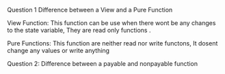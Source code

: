 

Question 1
Difference between a View and a Pure Function

View Function: This function can be use when there wont be any changes to the state variable, They are read only functions .

Pure Functions: This function are neither read nor write functons, It dosent change any values or write anything 

Question 2:
Difference between a payable and nonpayable function

